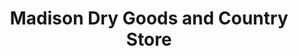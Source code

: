 ---
title: "Madison Dry Goods and Country Store"
url: /madison/madison-dry-goods-and-country-store/
shop: Dorfladen
---